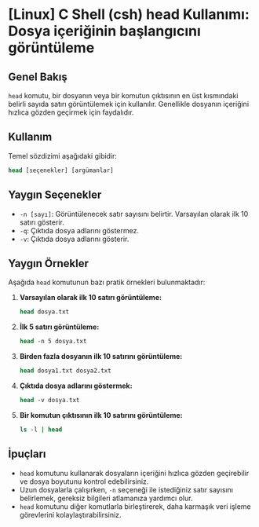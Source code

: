 # [Linux] C Shell (csh) head Kullanımı: Dosya içeriğinin başlangıcını görüntüleme

## Genel Bakış
`head` komutu, bir dosyanın veya bir komutun çıktısının en üst kısmındaki belirli sayıda satırı görüntülemek için kullanılır. Genellikle dosyanın içeriğini hızlıca gözden geçirmek için faydalıdır.

## Kullanım
Temel sözdizimi aşağıdaki gibidir:
```csh
head [seçenekler] [argümanlar]
```

## Yaygın Seçenekler
- `-n [sayı]`: Görüntülenecek satır sayısını belirtir. Varsayılan olarak ilk 10 satırı gösterir.
- `-q`: Çıktıda dosya adlarını göstermez.
- `-v`: Çıktıda dosya adlarını gösterir.

## Yaygın Örnekler
Aşağıda `head` komutunun bazı pratik örnekleri bulunmaktadır:

1. **Varsayılan olarak ilk 10 satırı görüntüleme:**
   ```csh
   head dosya.txt
   ```

2. **İlk 5 satırı görüntüleme:**
   ```csh
   head -n 5 dosya.txt
   ```

3. **Birden fazla dosyanın ilk 10 satırını görüntüleme:**
   ```csh
   head dosya1.txt dosya2.txt
   ```

4. **Çıktıda dosya adlarını göstermek:**
   ```csh
   head -v dosya.txt
   ```

5. **Bir komutun çıktısının ilk 10 satırını görüntüleme:**
   ```csh
   ls -l | head
   ```

## İpuçları
- `head` komutunu kullanarak dosyaların içeriğini hızlıca gözden geçirebilir ve dosya boyutunu kontrol edebilirsiniz.
- Uzun dosyalarla çalışırken, `-n` seçeneği ile istediğiniz satır sayısını belirlemek, gereksiz bilgileri atlamanıza yardımcı olur.
- `head` komutunu diğer komutlarla birleştirerek, daha karmaşık veri işleme görevlerini kolaylaştırabilirsiniz.